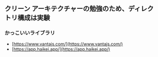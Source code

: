 ## クリーン アーキテクチャーの勉強のため、ディレクトリ構成は実験

### かっこいいライブラリ
- [https://www.vantajs.com/](https://www.vantajs.com/)
- [https://app.haikei.app/](https://app.haikei.app/)
